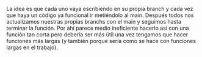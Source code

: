 La idea es que cada uno vaya escribiendo en su propia branch y cada vez que haya un código ya funcional ir metiéndolo al main.
Después todos nos actualizamos nuestras propias branchs con el main y seguimos hasta terminar la función.
Por ahí parece medio ineficiente hacerlo así con una función tan corta pero debería ser más útil una vez tengamos que hacer funciones más largas (y también porque sería como se hace con funciones largas en el trabajo).
